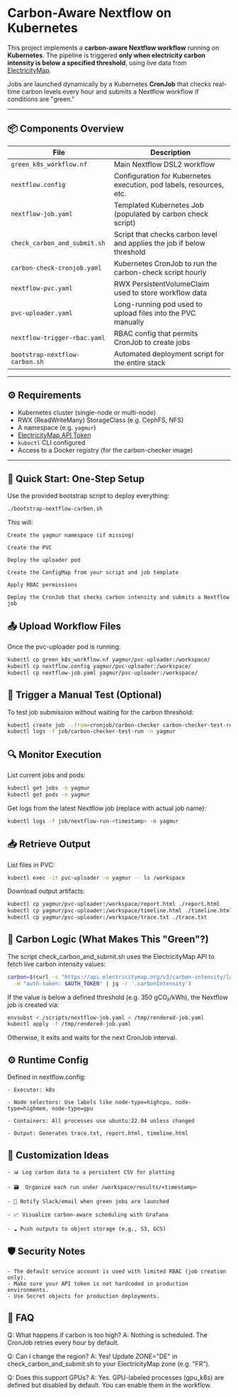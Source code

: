 # Carbon-Aware Nextflow on Kubernetes

This project implements a **carbon-aware Nextflow workflow** running on **Kubernetes**. The pipeline is triggered **only when electricity carbon intensity is below a specified threshold**, using live data from [ElectricityMap](https://www.electricitymap.org/).

Jobs are launched dynamically by a Kubernetes **CronJob** that checks real-time carbon levels every hour and submits a Nextflow workflow if conditions are "green."

---

## 📦 Components Overview

| File | Description |
|------|-------------|
| `green_k8s_workflow.nf` | Main Nextflow DSL2 workflow |
| `nextflow.config` | Configuration for Kubernetes execution, pod labels, resources, etc. |
| `nextflow-job.yaml` | Templated Kubernetes Job (populated by carbon check script) |
| `check_carbon_and_submit.sh` | Script that checks carbon level and applies the job if below threshold |
| `carbon-check-cronjob.yaml` | Kubernetes CronJob to run the carbon-check script hourly |
| `nextflow-pvc.yaml` | RWX PersistentVolumeClaim used to store workflow data |
| `pvc-uploader.yaml` | Long-running pod used to upload files into the PVC manually |
| `nextflow-trigger-rbac.yaml` | RBAC config that permits CronJob to create jobs |
| `bootstrap-nextflow-carbon.sh` | Automated deployment script for the entire stack |

---

## ⚙️ Requirements

- Kubernetes cluster (single-node or multi-node)
- RWX (ReadWriteMany) StorageClass (e.g. CephFS, NFS)
- A namespace (e.g. `yagmur`)
- [ElectricityMap API Token](https://www.electricitymap.org/)
- `kubectl` CLI configured
- Access to a Docker registry (for the carbon-checker image)

---

## 🚀 Quick Start: One-Step Setup

Use the provided bootstrap script to deploy everything:

```bash
./bootstrap-nextflow-carbon.sh
```
This will:

    Create the yagmur namespace (if missing)

    Create the PVC

    Deploy the uploader pod

    Create the ConfigMap from your script and job template

    Apply RBAC permissions

    Deploy the CronJob that checks carbon intensity and submits a Nextflow job

## 📤 Upload Workflow Files

Once the pvc-uploader pod is running:
```bash
kubectl cp green_k8s_workflow.nf yagmur/pvc-uploader:/workspace/
kubectl cp nextflow.config yagmur/pvc-uploader:/workspace/
kubectl cp nextflow-job.yaml yagmur/pvc-uploader:/workspace/
```
## 🧪 Trigger a Manual Test (Optional)

To test job submission without waiting for the carbon threshold:
```bash
kubectl create job --from=cronjob/carbon-checker carbon-checker-test-run -n yagmur
kubectl logs -f job/carbon-checker-test-run -n yagmur
```
## 🔍 Monitor Execution

List current jobs and pods:
```bash
kubectl get jobs -n yagmur
kubectl get pods -n yagmur
```
Get logs from the latest Nextflow job (replace with actual job name):
```bash
kubectl logs -f job/nextflow-run-<timestamp> -n yagmur
```
## 📥 Retrieve Output

List files in PVC:
```bash
kubectl exec -it pvc-uploader -n yagmur -- ls /workspace
```
Download output artifacts:
```bash
kubectl cp yagmur/pvc-uploader:/workspace/report.html ./report.html
kubectl cp yagmur/pvc-uploader:/workspace/timeline.html ./timeline.html
kubectl cp yagmur/pvc-uploader:/workspace/trace.txt ./trace.txt
```
## 🧠 Carbon Logic (What Makes This "Green"?)

The script check_carbon_and_submit.sh uses the ElectricityMap API to fetch live carbon intensity values:
```bash
carbon=$(curl -s "https://api.electricitymap.org/v3/carbon-intensity/latest?zone=$ZONE" \
  -H "auth-token: $AUTH_TOKEN" | jq -r '.carbonIntensity')
```
If the value is below a defined threshold (e.g. 350 gCO₂/kWh), the Nextflow job is created via:
```bash
envsubst < /scripts/nextflow-job.yaml > /tmp/rendered-job.yaml
kubectl apply -f /tmp/rendered-job.yaml
```
Otherwise, it exits and waits for the next CronJob interval.

## ⚙️ Runtime Config

Defined in nextflow.config:

    - Executor: k8s

    - Node selectors: Use labels like node-type=highcpu, node-type=highmem, node-type=gpu

    - Containers: All processes use ubuntu:22.04 unless changed

    - Output: Generates trace.txt, report.html, timeline.html

## 🧩 Customization Ideas

    - 📊 Log carbon data to a persistent CSV for plotting

    - 🗃  Organize each run under /workspace/results/<timestamp>

    - 🔔 Notify Slack/email when green jobs are launched

    - 📈 Visualize carbon-aware scheduling with Grafana

    - ☁ Push outputs to object storage (e.g., S3, GCS)

## 🛡  Security Notes

    - The default service account is used with limited RBAC (job creation only).
    - Make sure your API token is not hardcoded in production environments.
    - Use Secret objects for production deployments.

## 🙋 FAQ

Q: What happens if carbon is too high?
A: Nothing is scheduled. The CronJob retries every hour by default.

Q: Can I change the region?
A: Yes! Update ZONE="DE" in check_carbon_and_submit.sh to your ElectricityMap zone (e.g. "FR").

Q: Does this support GPUs?
A: Yes. GPU-labeled processes (gpu_k8s) are defined but disabled by default. You can enable them in the workflow.
